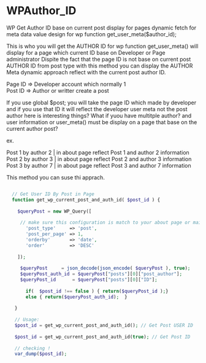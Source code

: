 # WPAuthor_ID
WP Get Author ID base on current post display for pages dynamic fetch for meta data value design for wp function get_user_meta($author_id);

This is who you will get the AUTHOR ID for wp function get_user_meta() will display for a page which current ID base on Developer or Page administrator 
Dispite the fact that the page ID is not base on current post AUTHOR ID from post type with this method you can display the AUTHOR Meta dynamic approach reflect with 
the current post author ID. 

Page ID => Developer account which normally 1 <br />
Post ID => Author or writter create a post   <br />

If you use global $post;  you will take the page ID which made by developer  
and if you use that ID it will reflect the developer user meta not the post author here is interesting things? 
What if yuou have multitple author? and user information or user_meta() must be display on a page that base on the current author post? 

ex.  <br />

Post 1 by author 2 | in about page reflect Post 1 and author 2 information  <br />
Post 2 by author 3 | in about page reflect Post 2 and author 3 information  <br />
Post 3 by author 7 | in about page reflect Post 3 and author 7 information  <br />

This method you can suse thi apprach.  <br />

```PHP

  // Get User ID By Post in Page 
  function get_wp_current_post_and_auth_id( $post_id ) {
	 
	$queryPost = new WP_Query([
	   
     // make sure this configuration is match to your about page or main page query result ! 
	   'post_type'     => 'post',
	   'post_per_page' => 1,
	   'orderby'       => 'date',
	   'order'         => 'DESC'
		
	]);  
  
     $queryPost 	= json_decode(json_encode( $queryPost ), true);
     $queryPost_auth_id = $queryPost["posts"][0]["post_author"]; 
     $queryPost_id      = $queryPost["posts"][0]["ID"];
 	
       if(  $post_id !== false ) { return($queryPost_id );}
       else { return($queryPost_auth_id);  }
  
   }
   
   // Usage: 
   $post_id = get_wp_current_post_and_auth_id(); // Get Post USER ID
   
   $post_id = get_wp_current_post_and_auth_id(true); // Get Post ID
   
   // checking !
   var_dump($post_id);
   
```





